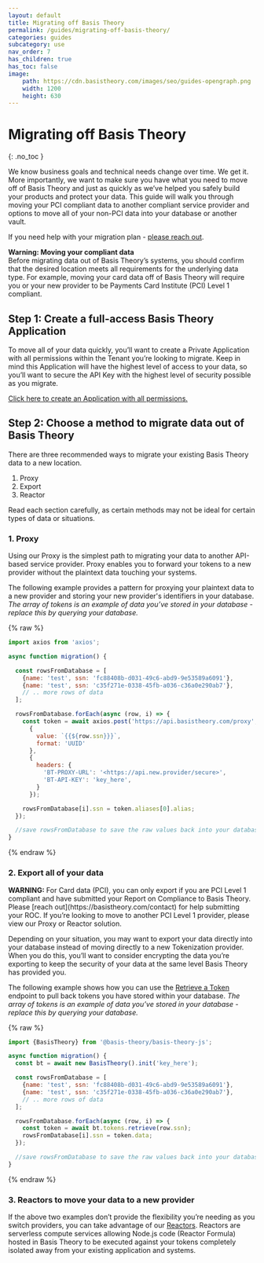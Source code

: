```yaml
---
layout: default
title: Migrating off Basis Theory
permalink: /guides/migrating-off-basis-theory/
categories: guides
subcategory: use
nav_order: 7
has_children: true
has_toc: false
image:
    path: https://cdn.basistheory.com/images/seo/guides-opengraph.png
    width: 1200
    height: 630
---
```


# Migrating off Basis Theory
{: .no_toc }

We know business goals and technical needs change over time. We get it. More importantly, we want to make sure you have what you need to move off of Basis Theory and just as quickly as we’ve helped you safely build your products and protect your data. This guide will walk you through moving your PCI compliant data to another compliant service provider and options to move all of your non-PCI data into your database or another vault.

If you need help with your migration plan - [please reach out](https://basistheory.com/contact).

<span class="base-alert warning">
  <span>
    <b>Warning: Moving your compliant data</b><br/>
    Before migrating data out of Basis Theory’s systems, you should confirm that the desired location meets all requirements for the underlying data type. For example, moving your card data off of Basis Theory will require you or your new provider to be Payments Card Institute (PCI) Level 1 compliant. 
  </span>
</span>


## Step 1: Create a full-access Basis Theory Application

To move all of your data quickly, you’ll want to create a Private Application with all permissions within the Tenant you’re looking to migrate. Keep in mind this Application will have the highest level of access to your data, so you’ll want to secure the API Key with the highest level of security possible as you migrate.

[Click here to create an Application with all permissions.](https://portal.basistheory.com/applications/create?application_template_id=6f486ec1-ddf4-4040-b7f1-3ddca4209495)

## Step 2: Choose a method to migrate data out of Basis Theory

There are three recommended ways to migrate your existing Basis Theory data to a new location.

1. Proxy
2. Export
3. Reactor

Read each section carefully, as certain methods may not be ideal for certain types of data or situations.

### 1. Proxy

Using our Proxy is the simplest path to migrating your data to another API-based service provider. Proxy enables you to forward your tokens to a new provider without the plaintext data touching your systems.

The following example provides a pattern for proxying your plaintext data to a new provider and storing your new provider's identifiers in your database. _The array of tokens is an example of data you’ve stored in your database - replace this by querying your database._

{% raw %}
```js
import axios from 'axios';

async function migration() {

  const rowsFromDatabase = [
    {name: 'test', ssn: 'fc88408b-d031-49c6-abd9-9e53589a6091'},
    {name: 'test', ssn: 'c35f271e-0338-45fb-a036-c36a0e290ab7'},
    // .. more rows of data 
  ];

  rowsFromDatabase.forEach(async (row, i) => {
    const token = await axios.post('https://api.basistheory.com/proxy',
      {
        value: `{{${row.ssn}}}`,
        format: 'UUID'
      },
      {
        headers: {
          'BT-PROXY-URL': '<https://api.new.provider/secure>',
          'BT-API-KEY': 'key_here',
        }
      });

    rowsFromDatabase[i].ssn = token.aliases[0].alias;
  });

  //save rowsFromDatabase to save the raw values back into your database
}
```
{% endraw %}

### 2. Export all of your data

<span class="base-alert warning">
  <span>
    <b>WARNING:</b> For Card data (PCI), you can only export if you are PCI Level 1 compliant and have submitted your Report on Compliance to Basis Theory. Please [reach out](https://basistheory.com/contact) for help submitting your ROC. If you’re looking to move to another PCI Level 1 provider, please view our Proxy or Reactor solution. 
  </span>
</span>

Depending on your situation, you may want to export your data directly into your database instead of moving directly to a new Tokenization provider. When you do this, you’ll want to consider encrypting the data you’re exporting to keep the security of your data at the same level Basis Theory has provided you.

The following example shows how you can use the [Retrieve a Token](https://docs.basistheory.com/#tokens-get-a-token) endpoint to pull back tokens you have stored within your database. _The array of tokens is an example of data you’ve stored in your database - replace this by querying your database._

{% raw %}
```js
import {BasisTheory} from '@basis-theory/basis-theory-js';

async function migration() {
  const bt = await new BasisTheory().init('key_here');

  const rowsFromDatabase = [
    {name: 'test', ssn: 'fc88408b-d031-49c6-abd9-9e53589a6091'},
    {name: 'test', ssn: 'c35f271e-0338-45fb-a036-c36a0e290ab7'},
    // .. more rows of data 
  ];

  rowsFromDatabase.forEach(async (row, i) => {
    const token = await bt.tokens.retrieve(row.ssn);
    rowsFromDatabase[i].ssn = token.data;
  });

  //save rowsFromDatabase to save the raw values back into your database
}
```
{% endraw %}

### 3. Reactors to move your data to a new provider

If the above two examples don’t provide the flexibility you’re needing as you switch providers, you can take advantage of our [Reactors](https://docs.basistheory.com/api-reference/#reactors). Reactors are serverless compute services allowing Node.js code (Reactor Formula) hosted in Basis Theory to be executed against your tokens completely isolated away from your existing application and systems.
